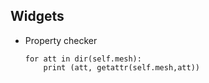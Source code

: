 ## Widgets

- Property checker

    ```
    for att in dir(self.mesh):
        print (att, getattr(self.mesh,att))
    ```

